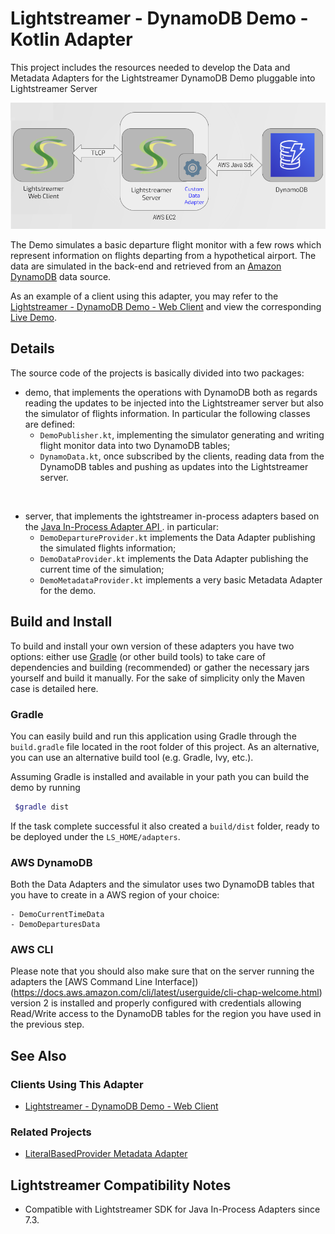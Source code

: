 # Lightstreamer - DynamoDB Demo - Kotlin Adapter

This project includes the resources needed to develop the Data and Metadata Adapters for the Lightstreamer DynamoDB Demo pluggable into Lightstreamer Server 

![Infrastructure](infrastructure.png)<br>

The Demo simulates a basic departure flight monitor with a few rows which represent information on flights departing from a hypothetical airport.
The data are simulated in the back-end and retrieved from an [Amazon DynamoDB](https://aws.amazon.com/en/dynamodb/) data source.

As an example of a client using this adapter, you may refer to the [Lightstreamer - DynamoDB Demo - Web Client](https://github.com/Lightstreamer/Lightstreamer-example-DynamoDB-client-javascript) and view the corresponding [Live Demo](https://demos.lightstreamer.com/DynamoDBDemo/).

## Details

The source code of the projects is basically divided into two packages: 

- demo, that implements the operations with DynamoDB both as regards reading the updates to be injected into the Lightstreamer server but also the simulator of flights information. In particular the following classes are defined:
    - `DemoPublisher.kt`, implementing the simulator generating and writing flight monitor data into two DynamoDB tables;
    - `DynamoData.kt`, once subscribed by the clients, reading data from the DynamoDB tables and pushing as updates into the Lightstreamer server.

<br>

- server, that implements the ightstreamer in-process adapters based on the [Java In-Process Adapter API ](https://sdk.lightstreamer.com/ls-adapter-inprocess/7.3.1/api/index.html). in particular:
    - `DemoDepartureProvider.kt` implements the Data Adapter publishing the simulated flights information;
    - `DemoDataProvider.kt` implements the Data Adapter publishing the current time of the simulation;
    - `DemoMetadataProvider.kt` implements a very basic Metadata Adapter for the demo.

## Build and Install

To build and install your own version of these adapters you have two options:
either use [Gradle](https://gradle.org/install/) (or other build tools) to take care of dependencies and building (recommended) or gather the necessary jars yourself and build it manually.
For the sake of simplicity only the Maven case is detailed here.

### Gradle

You can easily build and run this application using Gradle through the `build.gradle` file located in the root folder of this project. As an alternative, you can use an alternative build tool (e.g. Gradle, Ivy, etc.).

Assuming Gradle is installed and available in your path you can build the demo by running
```sh 
 $gradle dist 
```

If the task complete successful it also created a `build/dist` folder, ready to be deployed under the `LS_HOME/adapters`.

### AWS DynamoDB

Both the Data Adapters and the simulator uses two DynamoDB tables that you have to create in a AWS region of your choice:

    - DemoCurrentTimeData
    - DemoDeparturesData


### AWS CLI

Please note that you should also make sure that on the server running the adapters the [AWS Command Line Interface])(https://docs.aws.amazon.com/cli/latest/userguide/cli-chap-welcome.html) version 2 is installed and properly configured with credentials allowing Read/Write access to the DynamoDB tables for the region you have used in the previous step.

## See Also

### Clients Using This Adapter
<!-- START RELATED_ENTRIES -->

* [Lightstreamer - DynamoDB Demo - Web Client](https://github.com/Lightstreamer/Lightstreamer-example-DynamoDB-client-javascript)

<!-- END RELATED_ENTRIES -->

### Related Projects

* [LiteralBasedProvider Metadata Adapter](https://github.com/Lightstreamer/Lightstreamer-lib-adapter-java-inprocess#literalbasedprovider-metadata-adapter)

## Lightstreamer Compatibility Notes

- Compatible with Lightstreamer SDK for Java In-Process Adapters since 7.3.